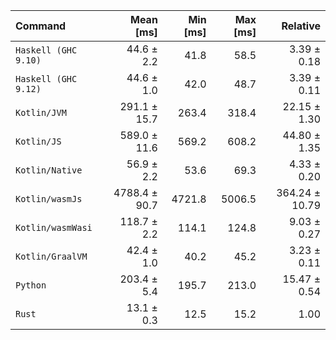 | Command | Mean [ms] | Min [ms] | Max [ms] | Relative |
|:---|---:|---:|---:|---:|
| `Haskell (GHC 9.10)` | 44.6 ± 2.2 | 41.8 | 58.5 | 3.39 ± 0.18 |
| `Haskell (GHC 9.12)` | 44.6 ± 1.0 | 42.0 | 48.7 | 3.39 ± 0.11 |
| `Kotlin/JVM` | 291.1 ± 15.7 | 263.4 | 318.4 | 22.15 ± 1.30 |
| `Kotlin/JS` | 589.0 ± 11.6 | 569.2 | 608.2 | 44.80 ± 1.35 |
| `Kotlin/Native` | 56.9 ± 2.2 | 53.6 | 69.3 | 4.33 ± 0.20 |
| `Kotlin/wasmJs` | 4788.4 ± 90.7 | 4721.8 | 5006.5 | 364.24 ± 10.79 |
| `Kotlin/wasmWasi` | 118.7 ± 2.2 | 114.1 | 124.8 | 9.03 ± 0.27 |
| `Kotlin/GraalVM` | 42.4 ± 1.0 | 40.2 | 45.2 | 3.23 ± 0.11 |
| `Python` | 203.4 ± 5.4 | 195.7 | 213.0 | 15.47 ± 0.54 |
| `Rust` | 13.1 ± 0.3 | 12.5 | 15.2 | 1.00 |
